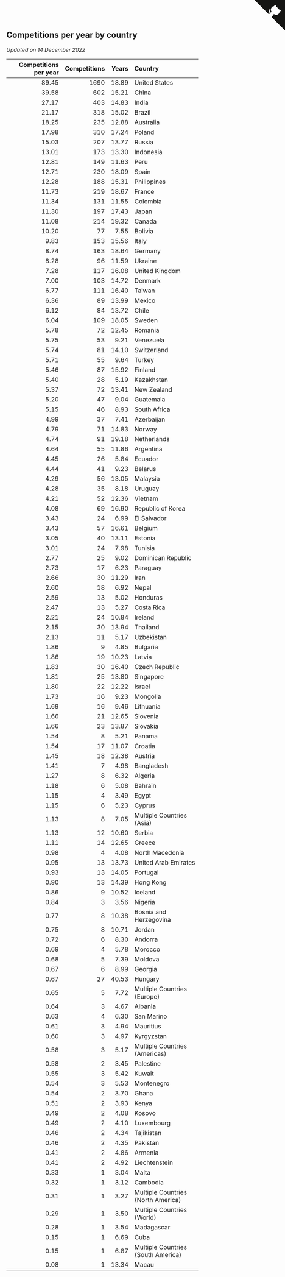 ## Competitions per year by country

*Updated on 14 December 2022*

| Competitions per year | Competitions | Years | Country |
| ---: | ---: | ---: | :--- |
| 89.45 | 1690 | 18.89 | United States |
| 39.58 | 602 | 15.21 | China |
| 27.17 | 403 | 14.83 | India |
| 21.17 | 318 | 15.02 | Brazil |
| 18.25 | 235 | 12.88 | Australia |
| 17.98 | 310 | 17.24 | Poland |
| 15.03 | 207 | 13.77 | Russia |
| 13.01 | 173 | 13.30 | Indonesia |
| 12.81 | 149 | 11.63 | Peru |
| 12.71 | 230 | 18.09 | Spain |
| 12.28 | 188 | 15.31 | Philippines |
| 11.73 | 219 | 18.67 | France |
| 11.34 | 131 | 11.55 | Colombia |
| 11.30 | 197 | 17.43 | Japan |
| 11.08 | 214 | 19.32 | Canada |
| 10.20 | 77 | 7.55 | Bolivia |
| 9.83 | 153 | 15.56 | Italy |
| 8.74 | 163 | 18.64 | Germany |
| 8.28 | 96 | 11.59 | Ukraine |
| 7.28 | 117 | 16.08 | United Kingdom |
| 7.00 | 103 | 14.72 | Denmark |
| 6.77 | 111 | 16.40 | Taiwan |
| 6.36 | 89 | 13.99 | Mexico |
| 6.12 | 84 | 13.72 | Chile |
| 6.04 | 109 | 18.05 | Sweden |
| 5.78 | 72 | 12.45 | Romania |
| 5.75 | 53 | 9.21 | Venezuela |
| 5.74 | 81 | 14.10 | Switzerland |
| 5.71 | 55 | 9.64 | Turkey |
| 5.46 | 87 | 15.92 | Finland |
| 5.40 | 28 | 5.19 | Kazakhstan |
| 5.37 | 72 | 13.41 | New Zealand |
| 5.20 | 47 | 9.04 | Guatemala |
| 5.15 | 46 | 8.93 | South Africa |
| 4.99 | 37 | 7.41 | Azerbaijan |
| 4.79 | 71 | 14.83 | Norway |
| 4.74 | 91 | 19.18 | Netherlands |
| 4.64 | 55 | 11.86 | Argentina |
| 4.45 | 26 | 5.84 | Ecuador |
| 4.44 | 41 | 9.23 | Belarus |
| 4.29 | 56 | 13.05 | Malaysia |
| 4.28 | 35 | 8.18 | Uruguay |
| 4.21 | 52 | 12.36 | Vietnam |
| 4.08 | 69 | 16.90 | Republic of Korea |
| 3.43 | 24 | 6.99 | El Salvador |
| 3.43 | 57 | 16.61 | Belgium |
| 3.05 | 40 | 13.11 | Estonia |
| 3.01 | 24 | 7.98 | Tunisia |
| 2.77 | 25 | 9.02 | Dominican Republic |
| 2.73 | 17 | 6.23 | Paraguay |
| 2.66 | 30 | 11.29 | Iran |
| 2.60 | 18 | 6.92 | Nepal |
| 2.59 | 13 | 5.02 | Honduras |
| 2.47 | 13 | 5.27 | Costa Rica |
| 2.21 | 24 | 10.84 | Ireland |
| 2.15 | 30 | 13.94 | Thailand |
| 2.13 | 11 | 5.17 | Uzbekistan |
| 1.86 | 9 | 4.85 | Bulgaria |
| 1.86 | 19 | 10.23 | Latvia |
| 1.83 | 30 | 16.40 | Czech Republic |
| 1.81 | 25 | 13.80 | Singapore |
| 1.80 | 22 | 12.22 | Israel |
| 1.73 | 16 | 9.23 | Mongolia |
| 1.69 | 16 | 9.46 | Lithuania |
| 1.66 | 21 | 12.65 | Slovenia |
| 1.66 | 23 | 13.87 | Slovakia |
| 1.54 | 8 | 5.21 | Panama |
| 1.54 | 17 | 11.07 | Croatia |
| 1.45 | 18 | 12.38 | Austria |
| 1.41 | 7 | 4.98 | Bangladesh |
| 1.27 | 8 | 6.32 | Algeria |
| 1.18 | 6 | 5.08 | Bahrain |
| 1.15 | 4 | 3.49 | Egypt |
| 1.15 | 6 | 5.23 | Cyprus |
| 1.13 | 8 | 7.05 | Multiple Countries (Asia) |
| 1.13 | 12 | 10.60 | Serbia |
| 1.11 | 14 | 12.65 | Greece |
| 0.98 | 4 | 4.08 | North Macedonia |
| 0.95 | 13 | 13.73 | United Arab Emirates |
| 0.93 | 13 | 14.05 | Portugal |
| 0.90 | 13 | 14.39 | Hong Kong |
| 0.86 | 9 | 10.52 | Iceland |
| 0.84 | 3 | 3.56 | Nigeria |
| 0.77 | 8 | 10.38 | Bosnia and Herzegovina |
| 0.75 | 8 | 10.71 | Jordan |
| 0.72 | 6 | 8.30 | Andorra |
| 0.69 | 4 | 5.78 | Morocco |
| 0.68 | 5 | 7.39 | Moldova |
| 0.67 | 6 | 8.99 | Georgia |
| 0.67 | 27 | 40.53 | Hungary |
| 0.65 | 5 | 7.72 | Multiple Countries (Europe) |
| 0.64 | 3 | 4.67 | Albania |
| 0.63 | 4 | 6.30 | San Marino |
| 0.61 | 3 | 4.94 | Mauritius |
| 0.60 | 3 | 4.97 | Kyrgyzstan |
| 0.58 | 3 | 5.17 | Multiple Countries (Americas) |
| 0.58 | 2 | 3.45 | Palestine |
| 0.55 | 3 | 5.42 | Kuwait |
| 0.54 | 3 | 5.53 | Montenegro |
| 0.54 | 2 | 3.70 | Ghana |
| 0.51 | 2 | 3.93 | Kenya |
| 0.49 | 2 | 4.08 | Kosovo |
| 0.49 | 2 | 4.10 | Luxembourg |
| 0.46 | 2 | 4.34 | Tajikistan |
| 0.46 | 2 | 4.35 | Pakistan |
| 0.41 | 2 | 4.86 | Armenia |
| 0.41 | 2 | 4.92 | Liechtenstein |
| 0.33 | 1 | 3.04 | Malta |
| 0.32 | 1 | 3.12 | Cambodia |
| 0.31 | 1 | 3.27 | Multiple Countries (North America) |
| 0.29 | 1 | 3.50 | Multiple Countries (World) |
| 0.28 | 1 | 3.54 | Madagascar |
| 0.15 | 1 | 6.69 | Cuba |
| 0.15 | 1 | 6.87 | Multiple Countries (South America) |
| 0.08 | 1 | 13.34 | Macau |


<a href="https://github.com/jonatanklosko/wca_statistics" class="github-corner" aria-label="View source on Github"><svg width="80" height="80" viewBox="0 0 250 250" style="fill:#151513; color:#fff; position: absolute; top: 0; border: 0; right: 0;" aria-hidden="true"><path d="M0,0 L115,115 L130,115 L142,142 L250,250 L250,0 Z"></path><path d="M128.3,109.0 C113.8,99.7 119.0,89.6 119.0,89.6 C122.0,82.7 120.5,78.6 120.5,78.6 C119.2,72.0 123.4,76.3 123.4,76.3 C127.3,80.9 125.5,87.3 125.5,87.3 C122.9,97.6 130.6,101.9 134.4,103.2" fill="currentColor" style="transform-origin: 130px 106px;" class="octo-arm"></path><path d="M115.0,115.0 C114.9,115.1 118.7,116.5 119.8,115.4 L133.7,101.6 C136.9,99.2 139.9,98.4 142.2,98.6 C133.8,88.0 127.5,74.4 143.8,58.0 C148.5,53.4 154.0,51.2 159.7,51.0 C160.3,49.4 163.2,43.6 171.4,40.1 C171.4,40.1 176.1,42.5 178.8,56.2 C183.1,58.6 187.2,61.8 190.9,65.4 C194.5,69.0 197.7,73.2 200.1,77.6 C213.8,80.2 216.3,84.9 216.3,84.9 C212.7,93.1 206.9,96.0 205.4,96.6 C205.1,102.4 203.0,107.8 198.3,112.5 C181.9,128.9 168.3,122.5 157.7,114.1 C157.9,116.9 156.7,120.9 152.7,124.9 L141.0,136.5 C139.8,137.7 141.6,141.9 141.8,141.8 Z" fill="currentColor" class="octo-body"></path></svg></a><style>.github-corner:hover .octo-arm{animation:octocat-wave 560ms ease-in-out}@keyframes octocat-wave{0%,100%{transform:rotate(0)}20%,60%{transform:rotate(-25deg)}40%,80%{transform:rotate(10deg)}}@media (max-width:500px){.github-corner:hover .octo-arm{animation:none}.github-corner .octo-arm{animation:octocat-wave 560ms ease-in-out}}</style>
